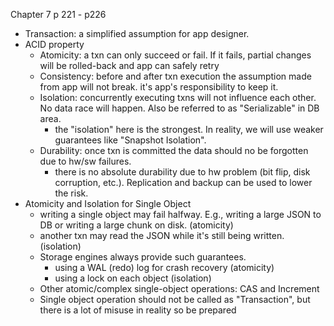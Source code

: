 Chapter 7 p 221 - p226
- Transaction: a simplified assumption for app designer.
- ACID property
    - Atomicity: a txn can only succeed or fail. If it fails, partial changes will be rolled-back and app can safely retry
  - Consistency: before and after txn execution the assumption made from app will not break. it's app's responsibility to keep it.
  - Isolation: concurrently executing txns will not influence each other. No data race will happen. Also be referred to as "Serializable" in DB area.
    - the "isolation" here is the strongest. In reality, we will use weaker guarantees like "Snapshot Isolation".
  - Durability: once txn is committed the data should no be forgotten due to hw/sw failures.
    - there is no absolute durability due to hw problem (bit flip, disk corruption, etc.). Replication and backup can be used to lower the risk.
- Atomicity and Isolation for Single Object
  - writing a single object may fail halfway. E.g., writing a large JSON to DB or writing a large chunk on disk. (atomicity)
  - another txn may read the JSON while it's still being written. (isolation)
  - Storage engines always provide such guarantees.
    - using a WAL (redo) log for crash recovery (atomicity)
    - using a lock on each object (isolation)
  - Other atomic/complex single-object operations: CAS and Increment
  - Single object operation should not be called as "Transaction", but there is a lot of misuse in reality so be prepared

